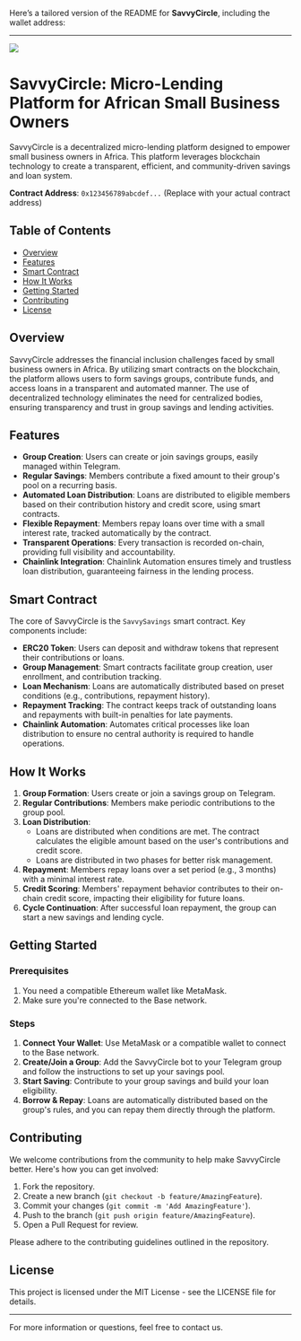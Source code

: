Here’s a tailored version of the README for **SavvyCircle**, including the wallet address:

---

![](https://img.shields.io/badge/Base-Buildathon-blue)

# SavvyCircle: Micro-Lending Platform for African Small Business Owners

SavvyCircle is a decentralized micro-lending platform designed to empower small business owners in Africa. This platform leverages blockchain technology to create a transparent, efficient, and community-driven savings and loan system.

**Contract Address**: `0x123456789abcdef...` (Replace with your actual contract address)

## Table of Contents

- [Overview](#overview)
- [Features](#features)
- [Smart Contract](#smart-contract)
- [How It Works](#how-it-works)
- [Getting Started](#getting-started)
- [Contributing](#contributing)
- [License](#license)

## Overview

SavvyCircle addresses the financial inclusion challenges faced by small business owners in Africa. By utilizing smart contracts on the blockchain, the platform allows users to form savings groups, contribute funds, and access loans in a transparent and automated manner. The use of decentralized technology eliminates the need for centralized bodies, ensuring transparency and trust in group savings and lending activities.

## Features

- **Group Creation**: Users can create or join savings groups, easily managed within Telegram.
- **Regular Savings**: Members contribute a fixed amount to their group's pool on a recurring basis.
- **Automated Loan Distribution**: Loans are distributed to eligible members based on their contribution history and credit score, using smart contracts.
- **Flexible Repayment**: Members repay loans over time with a small interest rate, tracked automatically by the contract.
- **Transparent Operations**: Every transaction is recorded on-chain, providing full visibility and accountability.
- **Chainlink Integration**: Chainlink Automation ensures timely and trustless loan distribution, guaranteeing fairness in the lending process.

## Smart Contract

The core of SavvyCircle is the `SavvySavings` smart contract. Key components include:

- **ERC20 Token**: Users can deposit and withdraw tokens that represent their contributions or loans.
- **Group Management**: Smart contracts facilitate group creation, user enrollment, and contribution tracking.
- **Loan Mechanism**: Loans are automatically distributed based on preset conditions (e.g., contributions, repayment history).
- **Repayment Tracking**: The contract keeps track of outstanding loans and repayments with built-in penalties for late payments.
- **Chainlink Automation**: Automates critical processes like loan distribution to ensure no central authority is required to handle operations.

## How It Works

1. **Group Formation**: Users create or join a savings group on Telegram.
2. **Regular Contributions**: Members make periodic contributions to the group pool.
3. **Loan Distribution**:
   - Loans are distributed when conditions are met. The contract calculates the eligible amount based on the user's contributions and credit score.
   - Loans are distributed in two phases for better risk management.
4. **Repayment**: Members repay loans over a set period (e.g., 3 months) with a minimal interest rate.
5. **Credit Scoring**: Members' repayment behavior contributes to their on-chain credit score, impacting their eligibility for future loans.
6. **Cycle Continuation**: After successful loan repayment, the group can start a new savings and lending cycle.

## Getting Started

### Prerequisites

1. You need a compatible Ethereum wallet like MetaMask.
2. Make sure you're connected to the Base network.

### Steps

1. **Connect Your Wallet**: Use MetaMask or a compatible wallet to connect to the Base network.
2. **Create/Join a Group**: Add the SavvyCircle bot to your Telegram group and follow the instructions to set up your savings pool.
3. **Start Saving**: Contribute to your group savings and build your loan eligibility.
4. **Borrow & Repay**: Loans are automatically distributed based on the group's rules, and you can repay them directly through the platform.

## Contributing

We welcome contributions from the community to help make SavvyCircle better. Here's how you can get involved:

1. Fork the repository.
2. Create a new branch (`git checkout -b feature/AmazingFeature`).
3. Commit your changes (`git commit -m 'Add AmazingFeature'`).
4. Push to the branch (`git push origin feature/AmazingFeature`).
5. Open a Pull Request for review.

Please adhere to the contributing guidelines outlined in the repository.

## License

This project is licensed under the MIT License - see the LICENSE file for details.

---

For more information or questions, feel free to contact us.
